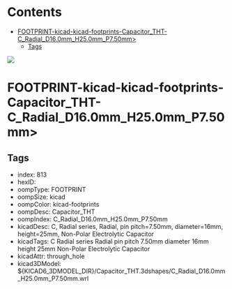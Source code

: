 



Contents
========

* [FOOTPRINT-kicad-kicad-footprints-Capacitor_THT-C_Radial_D16.0mm_H25.0mm_P7.50mm>](#footprint-kicad-kicad-footprints-capacitor_tht-c_radial_d160mm_h250mm_p750mm)
	* [Tags](#tags)
  
![][im]
# FOOTPRINT-kicad-kicad-footprints-Capacitor_THT-C_Radial_D16.0mm_H25.0mm_P7.50mm>

## Tags

- index: 813
- hexID: 
- oompType: FOOTPRINT
- oompSize: kicad
- oompColor: kicad-footprints
- oompDesc: Capacitor_THT
- oompIndex: C_Radial_D16.0mm_H25.0mm_P7.50mm
- kicadDesc: C, Radial series, Radial, pin pitch=7.50mm, diameter=16mm, height=25mm, Non-Polar Electrolytic Capacitor
- kicadTags: C Radial series Radial pin pitch 7.50mm diameter 16mm height 25mm Non-Polar Electrolytic Capacitor
- kicadAttr: through_hole
- kicad3DModel: ${KICAD6_3DMODEL_DIR}/Capacitor_THT.3dshapes/C_Radial_D16.0mm_H25.0mm_P7.50mm.wrl



[im]: image.png
